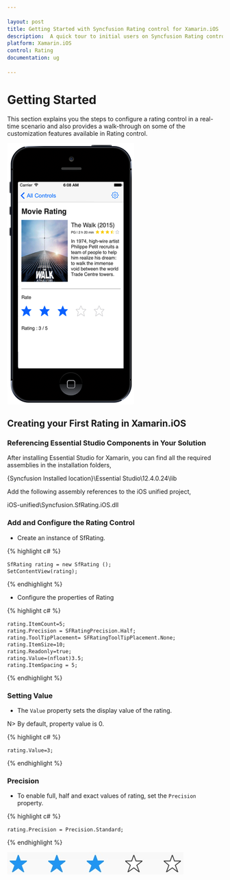 ```yaml
---

layout: post
title: Getting Started with Syncfusion Rating control for Xamarin.iOS
description:  A quick tour to initial users on Syncfusion Rating control for Xamarin.iOS platform
platform: Xamarin.iOS
control: Rating
documentation: ug

---
```


# Getting Started

This section explains you the steps to configure a rating control in a real-time scenario and also provides a walk-through on some of the customization features available in Rating control.

![](images/gettingstarted.png)

## Creating your First Rating in Xamarin.iOS

### Referencing Essential Studio Components in Your Solution

After installing Essential Studio for Xamarin, you can find all the required assemblies in the installation folders,

{Syncfusion Installed location}\Essential Studio\12.4.0.24\lib

Add the following assembly references to the iOS unified project,

iOS-unified\Syncfusion.SfRating.iOS.dll

### Add and Configure the Rating Control

* Create an instance of SfRating.

{% highlight c# %}

	SfRating rating = new SfRating ();
	SetContentView(rating);
	
{% endhighlight %}

* Configure the properties of Rating

{% highlight c# %}

    rating.ItemCount=5;
	rating.Precision = SFRatingPrecision.Half;
	rating.ToolTipPlacement= SFRatingToolTipPlacement.None;
	rating.ItemSize=10;
	rating.Readonly=true;
	rating.Value=(nfloat)3.5;
	rating.ItemSpacing = 5;

{% endhighlight %}

### Setting Value

* The `Value` property sets the display value of the rating. 

N> By default, property value is 0.

{% highlight c# %}

    rating.Value=3;

{% endhighlight %}

### Precision

* To enable full, half and exact values of rating, set the `Precision` property.

{% highlight c# %}

    rating.Precision = Precision.Standard;

{% endhighlight %}

![](images/standard.jpg)


